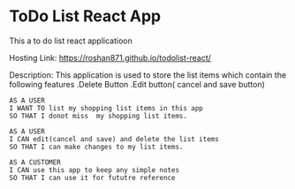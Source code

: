 # ToDo List React App
This a to do list react applicatioon

Hosting Link:  https://roshan871.github.io/todolist-react/

Description:
This application is used to store the list items which contain the following features
.Delete Button
.Edit button( cancel and save button)

```
AS A USER
I WANT TO list my shopping list items in this app
SO THAT I donot miss  my shopping list items.

AS A USER
I CAN edit(cancel and save) and delete the list items
SO THAT I can make changes to my list items.

AS A CUSTOMER
I CAN use this app to keep any simple notes 
SO THAT I can use it for fututre reference

```

